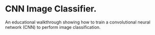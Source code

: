 # CNN Image Classifier.

An educational walkthrough showing how to train a convolutional neural network (CNN) to perform image classification.
